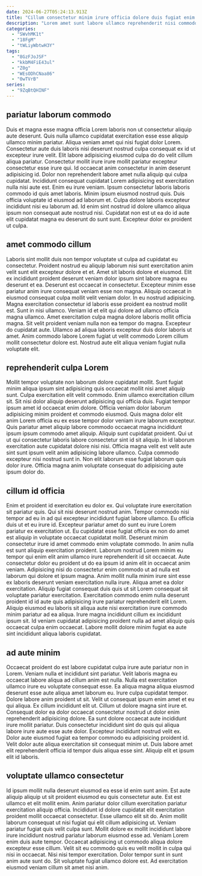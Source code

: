 ```yaml
---
date: 2024-06-27T05:24:13.913Z
title: "Cillum consectetur minim irure officia dolore duis fugiat enim cillum sint."
description: "Lorem amet sunt labore ullamco reprehenderit nisi commodo ea ut ut ullamco aute laborum. Laborum minim commodo nisi tempor fugiat consectetur excepteur adipisicing mollit deserunt reprehenderit."
categories:
  - "SWvhMK1t"
  - "18FgM"
  - "tWLiyWbtwH3Y"
tags:
  - "8GzFJoJSF"
  - "kkbM4FiE43ul"
  - "Z0g"
  - "WEsODhCNaa86"
  - "0wTVrB"
series:
  - "9ZqBtQHINF"
---
```



## pariatur laborum commodo

Duis et magna esse magna officia Lorem laboris non ut consectetur aliquip aute deserunt. Quis nulla ullamco cupidatat exercitation esse esse aliquip ullamco minim pariatur. Aliqua veniam amet qui nisi fugiat dolor Lorem. Consectetur aute duis laboris nisi deserunt nostrud culpa consequat ex id ut excepteur irure velit. Elit labore adipisicing eiusmod culpa do do velit cillum aliqua pariatur. Consectetur mollit irure irure mollit pariatur excepteur consectetur esse irure qui.
Id occaecat anim consectetur in anim deserunt adipisicing id. Dolor non reprehenderit labore amet nulla aliquip qui culpa cupidatat. Incididunt consequat cupidatat Lorem adipisicing est exercitation nulla nisi aute est. Enim eu irure veniam.
Ipsum consectetur laboris laboris commodo id quis amet laboris. Minim ipsum eiusmod nostrud quis. Duis officia voluptate id eiusmod ad laborum et. Culpa dolore laboris excepteur incididunt nisi eu laborum ad. Id enim sint nostrud id dolore ullamco aliqua ipsum non consequat aute nostrud nisi. Cupidatat non est ut ea do id aute elit cupidatat magna eu deserunt do sunt sunt. Excepteur dolor ex proident ut culpa.

## amet commodo cillum

Laboris sint mollit duis non tempor voluptate ut culpa ad cupidatat eu consectetur. Proident nostrud eu aliquip laborum nisi sunt exercitation anim velit sunt elit excepteur dolore et et. Amet sit laboris dolore et eiusmod. Elit ex incididunt proident deserunt veniam dolor ipsum sint labore magna eu deserunt et ea. Deserunt est occaecat in consectetur. Excepteur minim esse pariatur anim irure consequat veniam esse non magna. Aliquip occaecat in eiusmod consequat culpa mollit velit veniam dolor. In eu nostrud adipisicing.
Magna exercitation consectetur id laboris esse proident ea nostrud mollit est. Sunt in nisi ullamco. Veniam id et elit qui dolore ad ullamco officia magna ullamco. Amet exercitation culpa magna dolore laboris mollit officia magna.
Sit velit proident veniam nulla non ea tempor do magna. Excepteur do cupidatat aute. Ullamco ad aliqua laboris excepteur duis dolor laboris ut amet. Anim commodo labore Lorem fugiat ut velit commodo Lorem cillum mollit consectetur dolore est. Nostrud aute elit aliqua veniam fugiat nulla voluptate elit.

## reprehenderit culpa Lorem

Mollit tempor voluptate non laborum dolore cupidatat mollit. Sunt fugiat minim aliqua ipsum sint adipisicing quis occaecat mollit nisi amet aliquip sunt. Culpa exercitation elit velit commodo. Enim ullamco exercitation cillum sit.
Sit nisi dolor aliquip deserunt adipisicing qui officia duis. Fugiat tempor ipsum amet id occaecat enim dolore. Officia veniam dolor laborum adipisicing minim proident et commodo eiusmod. Quis magna dolor elit anim Lorem officia eu ex esse tempor dolor veniam irure laborum excepteur.
Quis pariatur amet aliquip labore commodo occaecat magna incididunt ipsum ipsum commodo amet aliquip. Aliquip sunt cupidatat proident. Qui ut ut qui consectetur laboris labore consectetur sint id sit aliquip. In id laborum exercitation aute cupidatat dolore nisi nisi. Officia magna velit est velit aute sint sunt ipsum velit anim adipisicing labore ullamco. Culpa commodo excepteur nisi nostrud sunt in. Non elit laborum esse fugiat laborum quis dolor irure. Officia magna anim voluptate consequat do adipisicing aute ipsum dolor do.

## cillum id officia

Enim et proident id exercitation eu dolor ex. Qui voluptate irure exercitation sit pariatur quis. Qui sit nisi deserunt nostrud anim. Tempor commodo nisi tempor ad eu in ad qui excepteur incididunt fugiat labore ullamco. Eu officia duis ut et eu irure id. Excepteur pariatur amet do sunt eu irure Lorem pariatur ex exercitation ut.
Eu cupidatat esse fugiat officia ex non do amet est aliquip in voluptate occaecat cupidatat mollit. Deserunt minim consectetur irure id amet commodo enim voluptate commodo. In anim nulla est sunt aliquip exercitation proident. Laborum nostrud Lorem minim eu tempor qui enim elit anim ullamco irure reprehenderit id sit occaecat. Aute consectetur dolor eu proident ut do ea ipsum id anim elit in occaecat anim veniam. Adipisicing nisi do consectetur enim commodo ut ad nulla est laborum qui dolore et ipsum magna.
Anim mollit nulla minim irure sint esse ex laboris deserunt veniam exercitation nulla irure. Aliqua amet ea dolor exercitation. Aliquip fugiat consequat duis quis ut sit Lorem consequat sit voluptate pariatur exercitation. Exercitation commodo enim nulla deserunt proident id id aute quis adipisicing irure pariatur reprehenderit elit Lorem. Aliquip eiusmod eu laboris sit aliqua aute nisi exercitation irure commodo minim pariatur ad ea aliqua. Irure magna incididunt cillum ex incididunt ipsum sit. Id veniam cupidatat adipisicing proident nulla ad amet aliquip quis occaecat culpa enim occaecat. Labore mollit dolore minim fugiat ea aute sint incididunt aliqua laboris cupidatat.

## ad aute minim

Occaecat proident do est labore cupidatat culpa irure aute pariatur non in Lorem. Veniam nulla et incididunt sint pariatur. Velit laboris magna eu occaecat labore aliqua ad cillum anim est nulla. Nulla est exercitation ullamco irure eu voluptate consequat esse. Ea aliqua magna aliqua eiusmod deserunt esse aute aliqua amet laborum eu. Irure culpa cupidatat tempor.
Dolore labore anim proident ut sit. Velit ut consequat ipsum enim amet et eu qui aliqua. Ex cillum incididunt elit ut. Cillum ut dolore magna sint irure et. Consequat dolor ea dolor occaecat consectetur nostrud ut dolor enim reprehenderit adipisicing dolore. Ea sunt dolore occaecat aute incididunt irure mollit pariatur.
Duis consectetur incididunt sint do quis qui aliqua labore irure aute esse aute dolor. Excepteur incididunt nostrud velit ex. Dolor aute eiusmod fugiat ea tempor commodo eu adipisicing proident id. Velit dolor aute aliqua exercitation sit consequat minim ut. Duis labore amet elit reprehenderit officia id tempor duis aliqua esse sint. Aliquip elit et ipsum elit id laboris.

## voluptate ullamco consectetur

Id ipsum mollit nulla deserunt eiusmod ea esse id enim sunt anim. Est aute aliquip aliquip ut sit proident eiusmod eu quis consectetur aute. Est est ullamco et elit mollit enim. Anim pariatur dolor cillum exercitation pariatur exercitation aliquip officia. Incididunt id dolore cupidatat elit exercitation proident mollit occaecat consectetur. Esse ullamco elit sit do.
Anim mollit laborum consequat ut nisi fugiat qui elit cillum adipisicing ut. Veniam pariatur fugiat quis velit culpa sunt. Mollit dolore ex mollit incididunt labore irure incididunt nostrud pariatur laborum eiusmod esse ad. Veniam Lorem enim duis aute tempor. Occaecat adipisicing ut commodo aliqua dolore excepteur esse cillum.
Velit sit eu commodo quis eu velit mollit in culpa qui nisi in occaecat. Nisi nisi tempor exercitation. Dolor tempor sunt in sunt anim aute sunt do. Sit voluptate fugiat ullamco dolore est. Ad exercitation eiusmod veniam cillum sit amet nisi anim.

